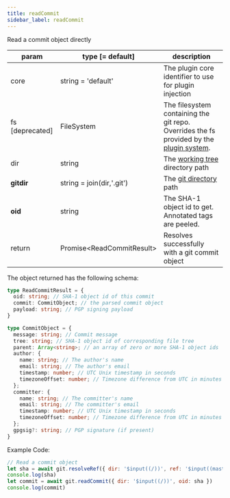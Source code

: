 ```yaml
---
title: readCommit
sidebar_label: readCommit
---
```


Read a commit object directly

| param           | type [= default]            | description                                                                                               |
| --------------- | --------------------------- | --------------------------------------------------------------------------------------------------------- |
| core            | string = 'default'          | The plugin core identifier to use for plugin injection                                                    |
| fs [deprecated] | FileSystem                  | The filesystem containing the git repo. Overrides the fs provided by the [plugin system](./plugin_fs.md). |
| dir             | string                      | The [working tree](dir-vs-gitdir.md) directory path                                                       |
| **gitdir**      | string = join(dir,'.git')   | The [git directory](dir-vs-gitdir.md) path                                                                |
| **oid**         | string                      | The SHA-1 object id to get. Annotated tags are peeled.                                                    |
| return          | Promise\<ReadCommitResult\> | Resolves successfully with a git commit object                                                            |

The object returned has the following schema:

```ts
type ReadCommitResult = {
  oid: string; // SHA-1 object id of this commit
  commit: CommitObject; // the parsed commit object
  payload: string; // PGP signing payload
}
```

```ts
type CommitObject = {
  message: string; // Commit message
  tree: string; // SHA-1 object id of corresponding file tree
  parent: Array<string>; // an array of zero or more SHA-1 object ids
  author: {
    name: string; // The author's name
    email: string; // The author's email
    timestamp: number; // UTC Unix timestamp in seconds
    timezoneOffset: number; // Timezone difference from UTC in minutes
  };
  committer: {
    name: string; // The committer's name
    email: string; // The committer's email
    timestamp: number; // UTC Unix timestamp in seconds
    timezoneOffset: number; // Timezone difference from UTC in minutes
  };
  gpgsig?: string; // PGP signature (if present)
}
```

Example Code:

```js live
// Read a commit object
let sha = await git.resolveRef({ dir: '$input((/))', ref: '$input((master))' })
console.log(sha)
let commit = await git.readCommit({ dir: '$input((/))', oid: sha })
console.log(commit)
```

<script>
(function rewriteEditLink() {
  const el = document.querySelector('a.edit-page-link.button');
  if (el) {
    el.href = 'https://github.com/isomorphic-git/isomorphic-git/edit/master/src/commands/readCommit.js';
  }
})();
</script>